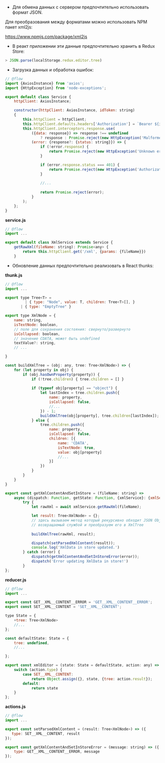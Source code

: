 - Для обмена данных с сервером предпочтительно использовать формат JSON.Для преобразования между форматами можно использовать NPM пакет xml2js:https://www.npmjs.com/package/xml2js- В реакт приложении эти данные предпочтительно хранить в Redux Store:```JavaScript> JSON.parse(localStorage.redux.editor.tree)```- Загрузка данных и обработка ошибок:```JavaScript// @flowimport {AxiosInstance} from 'axios';import {HttpException} from 'node-exceptions';export default class Service {    httpClient: AxiosInstance;    constructor(httpClient: AxiosInstance, idToken: string)    {        this.httpClient = httpClient;        this.httpClient.defaults.headers['Authorization'] = `Bearer ${idToken}`;        this.httpClient.interceptors.response.use(            ({data: response}) => response !== undefined                ? response : Promise.reject(new HttpException('Malformed response!')),            (error: {response?: {status: string}}) => {                if (!error.response) {                    return Promise.reject(new HttpException('Unknown error'));                }                if (error.response.status === 401) {                    return Promise.reject(new HttpException('Authorization Error!'));                }                                //...                                return Promise.reject(error);            }        );    };}```**service.js**```JavaScript// @flowimport ...export default class XmlService extends Service {    getRawXml(fileName: string): Promise<any> {        return this.httpClient.get('/xml', {params: {fileName}})    }```- Обновление данных предпочтительно реализовать в React thunks:**thunk.js**```JavaScript// @flowimport ...export type Tree<T> =         | { type: "Node", value: T, children: Tree<T>[], }       | { type: "EmptyTree" }export type XmlNode = {    name: string,    isTextNode: boolean,    // поле для сохранения состояния: свернуто/развернуто    isCollapsed: boolean,    // значение CDATA, может быть undefined    textValue?: string,       // ...}const buildXmlTree = (obj: any, tree: Tree<XmlNode>) => {    for (let property in obj) {        if (obj.hasOwnProperty(property)) {            if (!tree.children) { tree.children = [] }                        if (typeof obj[property] == "object") {                let lastIndex = tree.children.push({					name: property,					isCollapsed: false,					//...				}) - 1;                buildXmlTree(obj[property], tree.children[lastIndex]);            } else {                tree.children.push({                    name: property,                    isCollapsed: false,                    children: [{                        name: 'CDATA',                        isTextNode: true,                        value: obj[property]                        //...                    }]                })            }        }    }}export const getXmlContentAndSetInStore = (fileName: string) =>    async (dispatch: Function, getState: Function, {xmlService}: {xmlService: XmlService}): Promise<void> => {        try {            let rawXml = await xmlService.getRawXml(fileName);            let result: Tree<XmlNode> = {};            // здесь вызываем метод который рекурсивно обходит JSON Object            // возвращаемый службой и преобразуем его в XmlTree			            buildXmlTree(rawXml, result);            dispatch(setParsedXmlContent(result));            console.log('XmlData in store updated.')        } catch (error) {            dispatch(getXmlContentAndSetInStoreError(error));            dispatch('Error updating XmlData in store!')        }};```**reducer.js**```JavaScript// @flowimport ...export const GET__XML__CONTENT__ERROR = 'GET__XML__CONTENT__ERROR';export const SET__XML__CONTENT = 'SET__XML__CONTENT';type State = {    +tree: Tree<XmlNode>    //...};const defaultState: State = {    tree: undefined,    //...};export const xmlEditor = (state: State = defaultState, action: any) => {    switch (action.type) {        case SET__XML__CONTENT:            return Object.assign({}, state, {tree: action.result});        default:            return state    }};```**actions.js**```JavaScript// @flowimport ...export const setParsedXmlContent = (result: Tree<XmlNode>) => ({   type: SET__XML__CONTENT, result});export const getXmlContentAndSetInStoreError = (message: string) => ({    type: GET__XML__CONTENT__ERROR, message});```